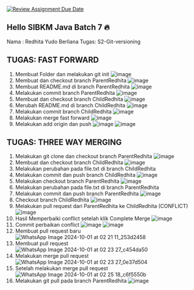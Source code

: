 [![Review Assignment Due Date](https://classroom.github.com/assets/deadline-readme-button-22041afd0340ce965d47ae6ef1cefeee28c7c493a6346c4f15d667ab976d596c.svg)](https://classroom.github.com/a/7AKPvxX-)
## Hello SIBKM Java Batch 7 🔥

Nama : Redhita Yudo Berliana
Tugas: S2-Git-versioning



## TUGAS: FAST FORWARD
1. Membuat Folder dan melakukan git init
   ![image](https://github.com/user-attachments/assets/eeed078c-7d65-4e17-a006-c6f092332398)
2. Membuat dan checkout branch ParentRedhita
   ![image](https://github.com/user-attachments/assets/444501a5-68c7-4943-abb5-b8980a063b3d)
3. Membuat README.md di branch ParentRedhita
   ![image](https://github.com/user-attachments/assets/4d60d13c-4da1-43e9-8275-0f84e5ae4b17)
4. Melakukan commit branch ParentRedhita
   ![image](https://github.com/user-attachments/assets/fcfba30e-d1c4-4aa7-ba60-8b086c21429b)
5. Membuat dan checkout branch ChildRedhita
   ![image](https://github.com/user-attachments/assets/82f0b68c-3942-42ae-92df-d55b12bdc608)
6. Merubah README.md di branch ChildRedhita
   ![image](https://github.com/user-attachments/assets/ae74819f-a329-45ac-b6b6-966c8289f434)
7. Melakukan commit branch ChildRedhita
   ![image](https://github.com/user-attachments/assets/cbf506aa-1c49-4a08-a21f-b80bae35b351)
8. Melakukan merge fast forward
   ![image](https://github.com/user-attachments/assets/096a600c-3f77-433a-86f8-ab749f379359)
9. Melakukan add origin dan push
    ![image](https://github.com/user-attachments/assets/387d598c-d825-412e-8947-ea48099ba03d)
   ![image](https://github.com/user-attachments/assets/54cebbb1-5670-4c86-976c-8a46a5bb1666)


## TUGAS: THREE WAY MERGING
1. Melakukan git clone dan checkout branch ParentRedhita
   ![image](https://github.com/user-attachments/assets/3f833c25-0080-45fb-a941-e0fedef445ad)
2. Membuat dan checkout branch ChildRedhita
   ![image](https://github.com/user-attachments/assets/7adf5ea2-88f6-4e8b-bcbf-575451a87073)
3. Melakukan perubahan pada file.txt di branch ChildRedhita
4. Melakukan commit dan push branch ChildRedhita
   ![image](https://github.com/user-attachments/assets/94837eff-0f08-486d-b8c9-45da73a564d5)
5. Melakukan checkout branch ParentRedhita
   ![image](https://github.com/user-attachments/assets/dc6b5f63-daa5-4335-b5e9-9f4bfd8c6de2)
6. Melakukan perubahan pada file.txt di branch ParentRedhita
7. Melakukan commit dan push branch ParentRedhita
   ![image](https://github.com/user-attachments/assets/9e85a952-fe09-4265-929b-1eea1ccf5fc7)
8. Checkout branch ChildRedhita
   ![image](https://github.com/user-attachments/assets/d4f7bed6-4b55-420f-a5c8-19dbedcf4a42)
9. Melakukan pull request dari ParentRedhita ke ChildRedhita (CONFLICT)
    ![image](https://github.com/user-attachments/assets/1daecb88-9fff-4988-8826-7e86f59b302e)
10. Hasil Memperbaiki conflict setelah klik Complete Merge
    ![image](https://github.com/user-attachments/assets/c5c5ef99-be40-498f-8311-99ba2cbf5e13)
11. Commit perbaikan conflict
    ![image](https://github.com/user-attachments/assets/9adb6e7e-a173-4bb6-983f-bd508447d643)
    ![image](https://github.com/user-attachments/assets/98381b37-7648-407a-b75e-b561bb0ff0dd)
12. Membuat pull request baru
    ![WhatsApp Image 2024-10-01 at 02 21 11_253d2458](https://github.com/user-attachments/assets/dbcdefda-ecaf-4bdc-aea3-f4d44e4b01a1)
13. Membuat pull request
    ![WhatsApp Image 2024-10-01 at 02 23 27_c454da50](https://github.com/user-attachments/assets/56568ed3-a95d-4bc3-99fd-cabd87a0dfe2)
14. Melakukan merge pull request
    ![WhatsApp Image 2024-10-01 at 02 23 27_0e37d504](https://github.com/user-attachments/assets/ff6aee0f-1076-4ecc-b847-5823e06e06fe)
15. Setelah melakukan merge pull request
    ![WhatsApp Image 2024-10-01 at 02 25 18_c6f5550b](https://github.com/user-attachments/assets/ae951bb0-630b-4fab-8865-00919a897a4a)
16. Melakukan git pull pada branch ParentRedhita
    ![image](https://github.com/user-attachments/assets/9b3d153a-560f-4088-b997-f30c13eaaabc)























